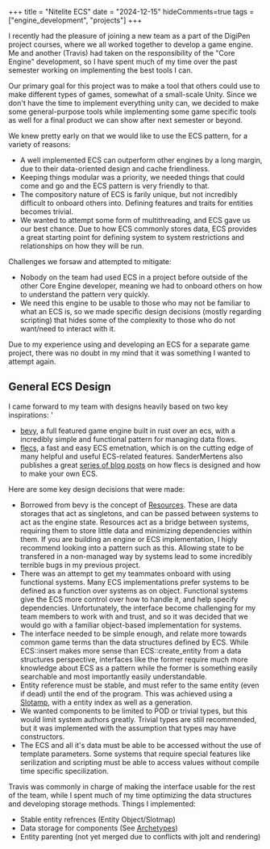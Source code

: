 +++
title = "Nitelite ECS"
date = "2024-12-15"
hideComments=true
tags = ["engine_development", "projects"]
+++

I recently had the pleasure of joining a new team as a part of the DigiPen project courses, where we all worked together to develop a game engine. Me and another (Travis) had taken on the responsibility of the "Core Engine" development, so I have spent much of my time over the past semester working on implementing the best tools I can. 

Our primary goal for this project was to make a tool that others could use to make different types of games, somewhat of a small-scale Unity. Since we don't have the time to implement everything unity can, we decided to make some general-purpose tools while implementing some game specific tools as well for a final product we can show after next semester or beyond.

We knew pretty early on that we would like to use the ECS pattern, for a variety of reasons:
- A well implemented ECS can outperform other engines by a long margin, due to their data-oriented design and cache friendliness.
- Keeping things modular was a priority, we needed things that could come and go and the ECS pattern is very friendly to that.
- The compository nature of ECS is farily unique, but not incredibly difficult to onboard others into. Defining features and traits for entities becomes trivial.
- We wanted to attempt some form of multithreading, and ECS gave us our best chance. Due to how ECS commonly stores data, ECS provides a great starting point for defining system to system restrictions and relationships on how they will be run.

Challenges we forsaw and attempted to mitigate:
- Nobody on the team had used ECS in a project before outside of the other Core Engine developer, meaning we had to onboard others on how to understand the pattern very quickly.
- We need this engine to be usable to those who may not be familiar to what an ECS is, so we made specific design decisions (mostly regarding scripting) that hides some of the complexity to those who do not want/need to interact with it.

Due to my experience using and developing an ECS for a separate game project, there was no doubt in my mind that it was something I wanted to attempt again. 

## General ECS Design

I came forward to my team with designs heavily based on two key inspirations: '
- [bevy](https://bevyengine.org/), a full featured game engine built in rust over an ecs, with a incredibly simple and functional pattern for managing data flows.
- [flecs](https://github.com/SanderMertens/flecs), a fast and easy ECS emetnation, which is on the cutting edge of many helpful and useful ECS-related features. SanderMertens also publishes a great [series of blog posts](https://ajmmertens.medium.com/building-an-ecs-1-where-are-my-entities-and-components-63d07c7da742) on how flecs is designed and how to make your own ECS.

Here are some key design decisions that were made:
- Borrowed from bevy is the concept of [Resources](https://bevy-cheatbook.github.io/programming/res.html). These are data storages that act as singletons, and can be passed between systems to act as the engine state. Resources act as a bridge between systems, requiring them to store little data and minimizing dependencies within them. If you are building an engine or ECS implementation, I higly recommend looking into a pattern such as this. Allowing state to be transfered in a non-managed way by systems lead to some incredibly terrible bugs in my previous project.
- There was an attempt to get my teammates onboard with using functional systems. Many ECS implementations prefer systems to be defined as a function over systems as on object. Functional systems give the ECS more control over how to handle it, and help specify dependencies. Unfortunately, the interface become challenging for my team members to work with and trust, and so it was decided that we would go with a familiar object-based implementation for systems. 
- The interface needed to be simple enough, and relate more towards common game terms than the data structures defined by ECS. While ECS::insert makes more sense than ECS::create_entity from a data structures perspective, interfaces like the former require much more knowledge about ECS as a pattern while the former is something easily searchable and most importantly easily understandable.
- Entity reference must be stable, and must refer to the same entity (even if dead) until the end of the program. This was achieved using a [Slotamp](https://docs.rs/slotmap/latest/slotmap/), with a entity index as well as a generation.
- We wanted components to be limited to POD or trivial types, but this would limit system authors greatly. Trivial types are still recommended, but it was implemented with the assumption that types may have constructors.
- The ECS and all it's data must be able to be accessed without the use of template parameters. Some systems that require special features like serilization and scripting must be able to access values without compile time specific specilization.

Travis was commonly in charge of making the interface usable for the rest of the team, while I spent much of my time optimizing the data structures and developing storage methods. Things I implemented:
- Stable entity refrences (Entity Object/Slotmap)
- Data storage for components (See [Archetypes](nitelite-archetypes))
- Entity parenting (not yet merged due to conflicts with jolt and rendering)

